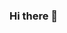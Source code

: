 ### Hi there 👋

<!--
**RomanGrbr/romangrbr** is a ✨ _special_ ✨ repository because its `README.md` (this file) appears on your GitHub profile.

[![Top Languages](https://github-readme-stats.vercel.app/api/top-langs/?username=romangrbr&layout=compact)]()
![4heck's github stats](https://github-readme-stats.vercel.app/api?username=romangrbr&show_icons=true&include_all_commits=true&count_private=true)


### 💻 My technology stack
 - Python
 - Django, Swagger, RESTful API
 - Docker
 - PostgreSQL, Sqlite3
 - Linux

### 🔭 I’m currently working on
 - graduation project

### 🌱 I’m currently learning
 - Praktikum by yandex
 - Python
 - Django
 - SQL
 - English language

### 📫 How to reach me:
 - Twitter: @RomanGerber3
 - Telegram: @romangrbr

